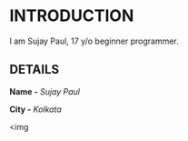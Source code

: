 # INTRODUCTION
I am Sujay Paul, 17 y/o beginner programmer.

## DETAILS
**Name -** *Sujay Paul*

**City -** *Kolkata*

<img
